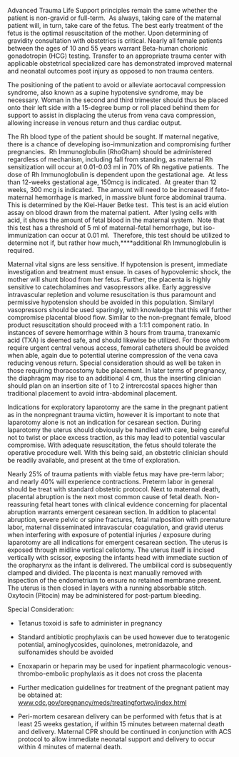 Advanced Trauma Life Support principles remain the same whether the patient is non-gravid or full-term.  As always, taking care of the maternal patient will, in turn, take care of the fetus. The best early treatment of the fetus is the optimal resuscitation of the mother. Upon determining of gravidity consultation with obstetrics is critical. Nearly all female patients between the ages of 10 and 55 years warrant Beta-human chorionic gonadotropin (HCG) testing. Transfer to an appropriate trauma center with applicable obstetrical specialized care has demonstrated improved maternal and neonatal outcomes post injury as opposed to non trauma centers.

The positioning of the patient to avoid or alleviate aortocaval compression syndrome, also known as a supine hypotensive syndrome, may be necessary. Woman in the second and third trimester should thus be placed onto their left side with a 15-degree bump or roll placed behind them for support to assist in displacing the uterus from vena cava compression, allowing increase in venous return and thus cardiac output.

The Rh blood type of the patient should be sought. If maternal negative, there is a chance of developing iso-immunization and compromising further pregnancies.  Rh Immunoglobulin (RhoGham) should be administered regardless of mechanism, including fall from standing, as maternal Rh sensitization will occur at 0.01-0.03 ml in 70% of Rh negative patients.  The dose of Rh Immunoglobulin is dependent upon the gestational age.  At less than 12-weeks gestational age, 150mcg is indicated.  At greater than 12 weeks, 300 mcg is indicated.  The amount will need to be increased if feto-maternal hemorrhage is marked, in massive blunt force abdominal trauma.  This is determined by the Klei-Hauer Betke test.  This test is an acid elution assay on blood drawn from the maternal patient.  After lysing cells with acid, it shows the amount of fetal blood in the maternal system.  Note that this test has a threshold of 5 ml of maternal-fetal hemorrhage, but iso-immunization can occur at 0.01 ml.  Therefore, this test should be utilized to determine not if, but rather how much,****additional Rh Immunoglobulin is required.

Maternal vital signs are less sensitive. If hypotension is present, immediate investigation and treatment must ensue. In cases of hypovolemic shock, the mother will shunt blood from her fetus. Further, the placenta is highly sensitive to catecholamines and vasopressors alike. Early aggressive intravascular repletion and volume resuscitation is thus paramount and permissive hypotension should be avoided in this population. Similaryl vasopressors should be used sparingly, with knowledge that this will further compromise placental blood flow. Similar to the non-pregnant female, blood product resuscitation should proceed with a 1:1:1 component ratio. In instances of severe hemorrhage within 3 hours from trauma, tranexamic acid (TXA) is deemed safe, and should likewise be utilized. For those whom require urgent central venous access, femoral catheters should be avoided when able, again due to potential uterine compression of the vena cava reducing venous return. Special consideration should as well be taken in those requiring thoracostomy tube placement. In later terms of pregnancy, the diaphragm may rise to an additional 4 cm, thus the inserting clinician should plan on an insertion site of 1 to 2 intrercostal spaces higher than traditional placement to avoid intra-abdominal placement.

Indications for exploratory laparotomy are the same in the pregnant patient as in the nonpregnant trauma victim, however it is important to note that laparotomy alone is not an indication for cesarean section. During laparotomy the uterus should obviously be handled with care, being careful not to twist or place excess traction, as this may lead to potential vascular compromise. With adequate resuscitation, the fetus should tolerate the operative procedure well. With this being said, an obstetric clinician should be readily available, and present at the time of exploration.

Nearly 25% of trauma patients with viable fetus may have pre-term labor; and nearly 40% will experience contractions. Preterm labor in general should be treat with standard obstetric protocol. Next to maternal death, placental abruption is the next most common cause of fetal death. Non-reassuring fetal heart tones with clinical evidence concerning for placental abruption warrants emergent cesarean section. In addition to placental abruption, severe pelvic or spine fractures, fetal malposition with premature labor, maternal disseminated intravascular coagulation, and gravid uterus when interfering with exposure of potential injuries / exposure during laparotomy are all indications for emergent cesarean section. The uterus is exposed through midline vertical celiotomy. The uterus itself is incised vertically with scissor, exposing the infants head with immediate suction of the oropharynx as the infant is delivered. The umbilical cord is subsequently clamped and divided. The placenta is next manually removed with inspection of the endometrium to ensure no retained membrane present. The uterus is then closed in layers with a running absorbable stitch. Oxytocin (Pitocin) may be administered for post-partum bleeding.

Special Consideration:

- Tetanus toxoid is safe to administer in pregnancy

- Standard antibiotic prophylaxis can be used however due to teratogenic potential, aminoglycosides, quinolones, metronidazole, and sulfonamides should be avoided

- Enoxaparin or heparin may be used for inpatient pharmacologic venous-thrombo-embolic prophylaxis as it does not cross the placenta

- Further medication guidelines for treatment of the pregnant patient may be obtained at: www.cdc.gov/pregnancy/meds/treatingfortwo/index.html

- Peri-mortem cesarean delivery can be performed with fetus that is at least 25 weeks gestation, if within 15 minutes between maternal death and delivery. Maternal CPR should be continued in conjunction with ACS protocol to allow immediate neonatal support and delivery to occur within 4 minutes of maternal death.